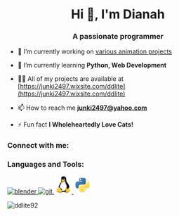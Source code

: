 <h1 align="center">Hi 👋, I'm Dianah</h1>
<h3 align="center">A passionate programmer</h3>

- 🔭 I’m currently working on [various animation projects](https://www.youtube.com/@Monsta)

- 🌱 I’m currently learning **Python, Web Development**

- 👨‍💻 All of my projects are available at [https://junki2497.wixsite.com/ddlite](https://junki2497.wixsite.com/ddlite)

- 📫 How to reach me **junki2497@yahoo.com**

- ⚡ Fun fact **I Wholeheartedly Love Cats!**

<h3 align="left">Connect with me:</h3>
<p align="left">
</p>

<h3 align="left">Languages and Tools:</h3>
<p align="left"> <a href="https://www.blender.org/" target="_blank" rel="noreferrer"> <img src="https://download.blender.org/branding/community/blender_community_badge_white.svg" alt="blender" width="40" height="40"/> </a> <a href="https://git-scm.com/" target="_blank" rel="noreferrer"> <img src="https://www.vectorlogo.zone/logos/git-scm/git-scm-icon.svg" alt="git" width="40" height="40"/> </a> <a href="https://www.linux.org/" target="_blank" rel="noreferrer"> <img src="https://raw.githubusercontent.com/devicons/devicon/master/icons/linux/linux-original.svg" alt="linux" width="40" height="40"/> </a> <a href="https://www.python.org" target="_blank" rel="noreferrer"> <img src="https://raw.githubusercontent.com/devicons/devicon/master/icons/python/python-original.svg" alt="python" width="40" height="40"/> </a> </p>

<p><img align="center" src="https://github-readme-stats.vercel.app/api/top-langs?username=ddlite92&show_icons=true&locale=en&layout=compact" alt="ddlite92" /></p>
